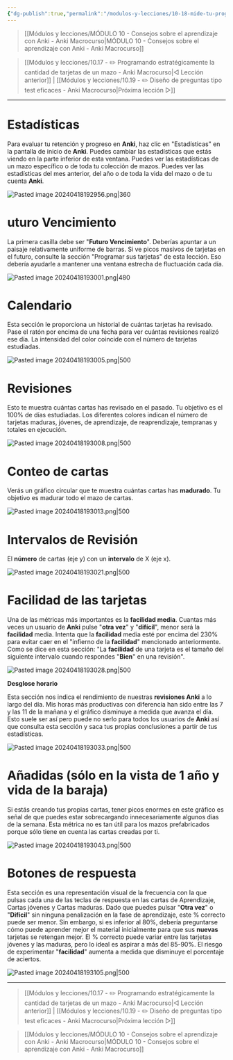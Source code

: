 ```yaml
---
{"dg-publish":true,"permalink":"/modulos-y-lecciones/10-18-mide-tu-progreso-anki-macrocurso/","noteIcon":"","updated":"2024-05-15T22:20:31.671+02:00"}
---
```



> [[Módulos y lecciones/MÓDULO 10 - Consejos sobre el aprendizaje con Anki - Anki Macrocurso\|MÓDULO 10 - Consejos sobre el aprendizaje con Anki - Anki Macrocurso]]

> [[Módulos y lecciones/10.17 - ✏️ Programando estratégicamente la cantidad de tarjetas de un mazo - Anki Macrocurso\|◁ Lección anterior]] | [[Módulos y lecciones/10.19 - ✏️ Diseño de preguntas tipo test eficaces - Anki Macrocurso\|Próxima lección ▷]]

---

# Estadísticas
Para evaluar tu retención y progreso en **Anki**, haz clic en "Estadísticas" en la pantalla de inicio de **Anki**. Puedes cambiar las estadísticas que estás viendo en la parte inferior de esta ventana. Puedes ver las estadísticas de un mazo específico o de toda tu colección de mazos. Puedes ver las estadísticas del mes anterior, del año o de toda la vida del mazo o de tu cuenta **Anki**.

![Pasted image 20240418192956.png|360](/img/user/ANEXOS/Pasted%20image%2020240418192956.png)

# uturo Vencimiento

La primera casilla debe ser "**Futuro Vencimiento**". Deberías apuntar a un paisaje relativamente uniforme de barras. Si ve picos masivos de tarjetas en el futuro, consulte la sección "Programar sus tarjetas" de esta lección. Eso debería ayudarle a mantener una ventana estrecha de fluctuación cada día.

![Pasted image 20240418193001.png|480](/img/user/ANEXOS/Pasted%20image%2020240418193001.png)

# Calendario

Esta sección le proporciona un historial de cuántas tarjetas ha revisado. Pase el ratón por encima de una fecha para ver cuántas revisiones realizó ese día. La intensidad del color coincide con el número de tarjetas estudiadas.

![Pasted image 20240418193005.png|500](/img/user/ANEXOS/Pasted%20image%2020240418193005.png)

# Revisiones

Esto te muestra cuántas cartas has revisado en el pasado. Tu objetivo es el 100% de días estudiadas. Los diferentes colores indican el número de tarjetas maduras, jóvenes, de aprendizaje, de reaprendizaje, tempranas y totales en ejecución.

![Pasted image 20240418193008.png|500](/img/user/ANEXOS/Pasted%20image%2020240418193008.png)

# Conteo de cartas

Verás un gráfico circular que te muestra cuántas cartas has **madurado**. Tu objetivo es madurar todo el mazo de cartas.

![Pasted image 20240418193013.png|500](/img/user/ANEXOS/Pasted%20image%2020240418193013.png)

# Intervalos de Revisión

El **número** de cartas (eje y) con un **intervalo** de X (eje x).

![Pasted image 20240418193021.png|500](/img/user/ANEXOS/Pasted%20image%2020240418193021.png)

# Facilidad de las tarjetas

Una de las métricas más importantes es la **facilidad media**. Cuantas más veces un usuario de **Anki** pulse "**otra vez**" y "**difícil**", menor será la **facilidad** media. Intenta que la **facilidad** media esté por encima del 230% para evitar caer en el "infierno de la **facilidad**" mencionado anteriormente. Como se dice en esta sección: "La **facilidad** de una tarjeta es el tamaño del siguiente intervalo cuando respondes "**Bien**" en una revisión".

![Pasted image 20240418193028.png|500](/img/user/ANEXOS/Pasted%20image%2020240418193028.png)

**Desglose horario**

Esta sección nos indica el rendimiento de nuestras **revisiones Anki** a lo largo del día. Mis horas más productivas con diferencia han sido entre las 7 y las 11 de la mañana y el gráfico disminuye a medida que avanza el día. Esto suele ser así pero puede no serlo para todos los usuarios de **Anki** así que consulta esta sección y saca tus propias conclusiones a partir de tus estadísticas.

![Pasted image 20240418193033.png|500](/img/user/ANEXOS/Pasted%20image%2020240418193033.png)

# Añadidas (sólo en la vista de 1 año y vida de la baraja)

Si estás creando tus propias cartas, tener picos enormes en este gráfico es señal de que puedes estar sobrecargando innecesariamente algunos días de la semana. Esta métrica no es tan útil para los mazos prefabricados porque sólo tiene en cuenta las cartas creadas por ti.

![Pasted image 20240418193043.png|500](/img/user/ANEXOS/Pasted%20image%2020240418193043.png)

# Botones de respuesta

Esta sección es una representación visual de la frecuencia con la que pulsas cada una de las teclas de respuesta en las cartas de Aprendizaje, Cartas jóvenes y Cartas maduras. Dado que puedes pulsar "**Otra vez**" o "**Difícil**" sin ninguna penalización en la fase de aprendizaje, este % correcto puede ser menor. Sin embargo, si es inferior al 80%, debería preguntarse cómo puede aprender mejor el material inicialmente para que sus **nuevas** tarjetas se retengan mejor. El % correcto puede variar entre las tarjetas jóvenes y las maduras, pero lo ideal es aspirar a más del 85-90%. El riesgo de experimentar "**facilidad**" aumenta a medida que disminuye el porcentaje de aciertos.

![Pasted image 20240418193105.png|500](/img/user/ANEXOS/Pasted%20image%2020240418193105.png)

---

> [[Módulos y lecciones/10.17 - ✏️ Programando estratégicamente la cantidad de tarjetas de un mazo - Anki Macrocurso\|◁ Lección anterior]] | [[Módulos y lecciones/10.19 - ✏️ Diseño de preguntas tipo test eficaces - Anki Macrocurso\|Próxima lección ▷]]

> [[Módulos y lecciones/MÓDULO 10 - Consejos sobre el aprendizaje con Anki - Anki Macrocurso\|MÓDULO 10 - Consejos sobre el aprendizaje con Anki - Anki Macrocurso]]